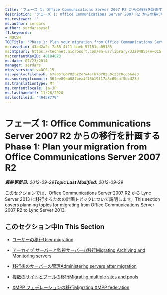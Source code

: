 ```yaml
---
title: 'フェーズ 1: Office Communications Server 2007 R2 からの移行を計画する'
description: 'フェーズ 1: Office Communications Server 2007 R2 からの移行を計画する'
ms.reviewer: ''
ms.author: serdars
author: serdarsoysal
f1.keywords:
- NOCSH
TOCTitle: 'Phase 1: Plan your migration from Office Communications Server 2007 R2'
ms:assetid: 43ad2a2c-7a55-4f11-baeb-57151ca09185
ms:mtpsurl: https://technet.microsoft.com/en-us/library/JJ204855(v=OCS.15)
ms:contentKeyID: 48184023
ms.date: 07/23/2014
manager: serdars
mtps_version: v=OCS.15
ms.openlocfilehash: 67a05fb6782b22d7a4efb70702c8c2378cd6bde3
ms.sourcegitcommit: 36fee89bb887bea4f18b19f17a8c69daf5bc423d
ms.translationtype: MT
ms.contentlocale: ja-JP
ms.lasthandoff: 11/26/2020
ms.locfileid: "49438779"
---
```

# <a name="phase-1-plan-your-migration-from-office-communications-server-2007-r2"></a><span data-ttu-id="e205f-103">フェーズ 1: Office Communications Server 2007 R2 からの移行を計画する</span><span class="sxs-lookup"><span data-stu-id="e205f-103">Phase 1: Plan your migration from Office Communications Server 2007 R2</span></span>

<div data-xmlns="http://www.w3.org/1999/xhtml">

<div class="topic" data-xmlns="http://www.w3.org/1999/xhtml" data-msxsl="urn:schemas-microsoft-com:xslt" data-cs="https://msdn.microsoft.com/">

<div data-asp="https://msdn2.microsoft.com/asp">



</div>

<div id="mainSection">

<div id="mainBody"><span data-ttu-id="e205f-104">

<span> </span></span><span class="sxs-lookup"><span data-stu-id="e205f-104">

<span> </span></span></span>

<span data-ttu-id="e205f-105">_**最終更新日:** 2012-09-29_</span><span class="sxs-lookup"><span data-stu-id="e205f-105">_**Topic Last Modified:** 2012-09-29_</span></span>

<span data-ttu-id="e205f-106">このセクションでは、Office Communications Server 2007 R2 から Lync Server 2013 に移行するための計画トピックについて説明します。</span><span class="sxs-lookup"><span data-stu-id="e205f-106">This section covers planning topics for migrating from Office Communications Server 2007 R2 to Lync Server 2013.</span></span>

<div>

## <a name="in-this-section"></a><span data-ttu-id="e205f-107">このセクション中</span><span class="sxs-lookup"><span data-stu-id="e205f-107">In This Section</span></span>

  - [<span data-ttu-id="e205f-108">ユーザーの移行</span><span class="sxs-lookup"><span data-stu-id="e205f-108">User migration</span></span>](user-migration.md)

  - [<span data-ttu-id="e205f-109">アーカイブ サーバーと監視サーバーの移行</span><span class="sxs-lookup"><span data-stu-id="e205f-109">Migrating Archiving and Monitoring servers</span></span>](migrating-archiving-and-monitoring-servers.md)

  - [<span data-ttu-id="e205f-110">移行後のサーバーの管理</span><span class="sxs-lookup"><span data-stu-id="e205f-110">Administering servers after migration</span></span>](administering-servers-after-migration.md)

  - [<span data-ttu-id="e205f-111">複数のサイトとプールの移行</span><span class="sxs-lookup"><span data-stu-id="e205f-111">Migrating multiple sites and pools</span></span>](migrating-multiple-sites-and-pools.md)

  - [<span data-ttu-id="e205f-112">XMPP フェデレーションの移行</span><span class="sxs-lookup"><span data-stu-id="e205f-112">Migrating XMPP federation</span></span>](migrating-xmpp-federation.md)

<span data-ttu-id="e205f-113"></div>

</div>

<span> </span>

</div>

</div>

</span><span class="sxs-lookup"><span data-stu-id="e205f-113"></div>

</div>

<span> </span>

</div>

</div>

</span></span></div>

